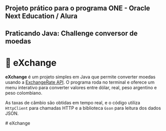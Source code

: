 <h2>Projeto prático para o programa ONE - Oracle Next Education / Alura</h2>
<h2>Praticando Java: Challenge conversor de moedas</h2>

<h1>💱 eXchange</h1>

<p>
  <strong>eXchange</strong> é um projeto simples em Java que permite converter moedas usando a 
  <a href="https://www.exchangerate-api.com/" target="_blank">ExchangeRate API</a>.
  O programa roda no terminal e oferece um menu interativo para converter valores entre dólar, real, peso argentino e peso colombiano.
</p>

<p>
  As taxas de câmbio são obtidas em tempo real, e o código utiliza <code>HttpClient</code> para chamadas HTTP 
  e a biblioteca <code>Gson</code> para leitura dos dados JSON.
</p>
# eXchange
